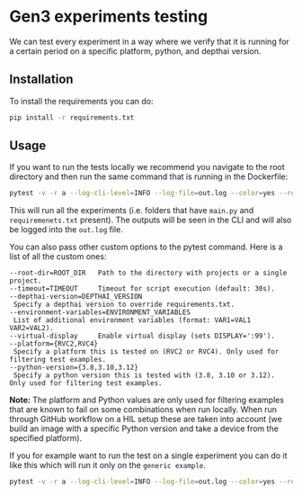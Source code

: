 # Gen3 experiments testing

We can test every experiment in a way where we verify that it is running for a certain period on a specific platform, python, and depthai version.

## Installation

To install the requirements you can do:

```bash
pip install -r requirements.txt
```

## Usage

If you want to run the tests locally we recommend you navigate to the root directory and then run the same command that is running in the Dockerfile:

```bash
pytest -v -r a --log-cli-level=INFO --log-file=out.log --color=yes --root-dir=. tests/
```

This will run all the experiments (i.e. folders that have `main.py` and `requiremenets.txt` present). The outputs will be seen in the CLI and will also be logged into the `out.log` file.

You can also pass other custom options to the pytest command. Here is a list of all the custom ones:

```
--root-dir=ROOT_DIR   Path to the directory with projects or a single project.
--timeout=TIMEOUT     Timeout for script execution (default: 30s).
--depthai-version=DEPTHAI_VERSION
 Specify a depthai version to override requirements.txt.
--environment-variables=ENVIRONMENT_VARIABLES
 List of additional environment variables (format: VAR1=VAL1 VAR2=VAL2).
--virtual-display     Enable virtual display (sets DISPLAY=':99').
--platform={RVC2,RVC4}
 Specify a platform this is tested on (RVC2 or RVC4). Only used for filtering test examples.
--python-version={3.8,3.10,3.12}
 Specify a python version this is tested with (3.8, 3.10 or 3.12). Only used for filtering test examples.
```

**Note:** The platform and Python values are only used for filtering examples that are known to fail on some combinations when run locally. When run through GitHub workflow on a HIL setup these are taken into account (we build an image with a specific Python version and take a device from the specified platform).

If you for example want to run the test on a single experiment you can do it like this which will run it only on the `generic example`.

```bash
pytest -v -r a --log-cli-level=INFO --log-file=out.log --color=yes --root-dir=neural-networks/generic-example tests/
```
